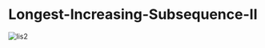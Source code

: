 # Longest-Increasing-Subsequence-II
![lis2](https://user-images.githubusercontent.com/28766618/225794263-5cd5f2c9-8a44-4e73-9e9e-eee02656d263.png)
